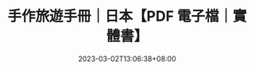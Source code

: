 ---
title: '手作旅遊手冊｜日本【PDF 電子檔｜實體書】'
date: '2023-03-02T13:06:38+08:00'
description: '「旅行結束後，你能夠帶走的是什麼？」如果每次旅行，都能獲得一個獨一無二的實體收藏品，那該有多令人難忘？出台灣的旅遊手冊就此誕生了。'
tags: [旅遊手冊]
cover: 'https://public-files.gumroad.com/muju9n1mveidjitq5jwgd1lwwrao'
external_url: 'https://exittaiwan.gumroad.com/l/travel-brochure-japan'
layout: 'shop'
---